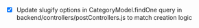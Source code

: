 - [x] Update slugify options in CategoryModel.findOne query in backend/controllers/postControllers.js to match creation logic
